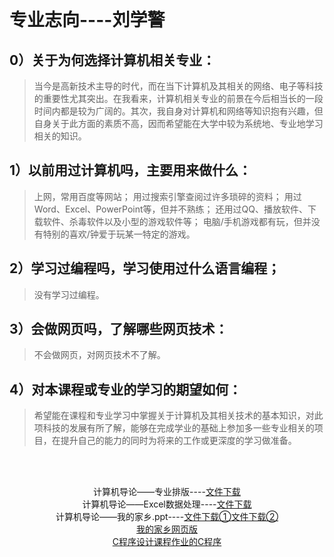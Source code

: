 <html>
<body>
	  <title>专业志向</title>
	  <h1>专业志向----刘学警</h1>
<h2>0）关于为何选择计算机相关专业：</h2>
<blockquote>
  <p>当今是高新技术主导的时代，而在当下计算机及其相关的网络、电子等科技的重要性尤其突出。在我看来，计算机相关专业的前景在今后相当长的一段时间内都是较为广阔的。其次，我自身对计算机和网络等知识抱有兴趣，但自身关于此方面的素质不高，因而希望能在大学中较为系统地、专业地学习相关的知识。</p>
</blockquote>
<h2>1）以前用过计算机吗，主要用来做什么：</h2>
<blockquote>
  <p>上网，常用百度等网站；
    用过搜索引擎查阅过许多琐碎的资料；
    用过Word、Excel、PowerPoint等，但并不熟练；
    还用过QQ、播放软件、下载软件、杀毒软件以及小型的游戏软件等；
    电脑/手机游戏都有玩，但并没有特别的喜欢/钟爱于玩某一特定的游戏。</p>
</blockquote>
<h2>2）学习过编程吗，学习使用过什么语言编程；</h2>
<blockquote>
  <p>没有学习过编程。</p>
</blockquote>
<h2>3）会做网页吗，了解哪些网页技术：</h2>
<blockquote>
  <p>不会做网页，对网页技术不了解。</p>
</blockquote>
<h2>4）对本课程或专业的学习的期望如何：</h2>
<blockquote>
  <p>希望能在课程和专业学习中掌握关于计算机及其相关技术的基本知识，对此项科技的发展有所了解，能够在完成学业的基础上参加多一些专业相关的项目，在提升自己的能力的同时为将来的工作或更深度的学习做准备。</p>
</blockquote>
	<br>
	<br>

<p><center>计算机导论——专业排版----<a href="https://github.com/shadowswords/Room/raw/master/%E8%AE%A1%E6%9C%BA703-%E5%88%98%E5%AD%A6%E8%AD%A6.pdf">文件下载</a><br>
计算机导论——Excel数据处理----<a href="https://github.com/shadowswords/Room/raw/master/%E8%AE%A1%E6%9C%BA703%E5%88%98%E5%AD%A6%E8%AD%A6_Excel%E6%95%B0%E6%8D%AE%E5%A4%84%E7%90%86%E5%AE%9E%E9%AA%8C.xslx%20(1).xlsx">文件下载</a><br>
计算机导论——我的家乡.ppt----<a href="https://github.com/shadowswords/Room/blob/master/%E8%AE%A1%E5%AF%BC%EF%BC%9A%E8%AE%A1%E6%9C%BA703-%E5%88%98%E5%AD%A6%E8%AD%A6%E4%B8%BB%E9%A2%98%EF%BC%9A%E6%88%91%E7%9A%84%E5%AE%B6%E4%B9%A1.pptx">文件下载①</a><a href="https://github.com/shadowswords/Room/raw/master/%E8%AE%A1%E5%AF%BC%EF%BC%9A%E8%AE%A1%E6%9C%BA703-%E5%88%98%E5%AD%A6%E8%AD%A6%E4%B8%BB%E9%A2%98%EF%BC%9A%E6%88%91%E7%9A%84%E5%AE%B6%E4%B9%A1.zip.002">文件下载②</a><br>
<a href="https://github.com/shadowswords/my-hometown/blob/master/README.md">我的家乡网页版</a><br>
<a href="https://github.com/shadowswords/C-language/blob/master/README.md">C程序设计课程作业的C程序</a>
</center></p>
	
	
</body>
</html>
